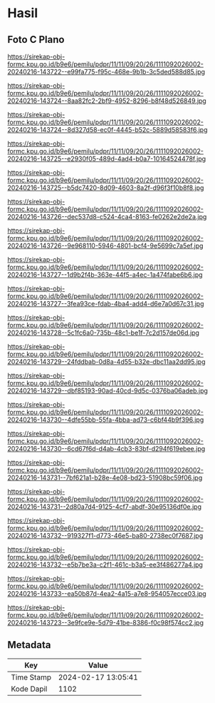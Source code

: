 # Hasil

## Foto C Plano

https://sirekap-obj-formc.kpu.go.id/b9e6/pemilu/pdpr/11/11/09/20/26/1111092026002-20240216-143722--e99fa775-f95c-468e-9b1b-3c5ded588d85.jpg

https://sirekap-obj-formc.kpu.go.id/b9e6/pemilu/pdpr/11/11/09/20/26/1111092026002-20240216-143724--8aa82fc2-2bf9-4952-8296-b8f48d526849.jpg

https://sirekap-obj-formc.kpu.go.id/b9e6/pemilu/pdpr/11/11/09/20/26/1111092026002-20240216-143724--8d327d58-ec0f-4445-b52c-5889d58583f6.jpg

https://sirekap-obj-formc.kpu.go.id/b9e6/pemilu/pdpr/11/11/09/20/26/1111092026002-20240216-143725--e2930f05-489d-4ad4-b0a7-10164524478f.jpg

https://sirekap-obj-formc.kpu.go.id/b9e6/pemilu/pdpr/11/11/09/20/26/1111092026002-20240216-143725--b5dc7420-8d09-4603-8a2f-d96f3f10b8f8.jpg

https://sirekap-obj-formc.kpu.go.id/b9e6/pemilu/pdpr/11/11/09/20/26/1111092026002-20240216-143726--dec537d8-c524-4ca4-8163-fe0262e2de2a.jpg

https://sirekap-obj-formc.kpu.go.id/b9e6/pemilu/pdpr/11/11/09/20/26/1111092026002-20240216-143726--9e968110-5946-4801-bcf4-9e5699c7a5ef.jpg

https://sirekap-obj-formc.kpu.go.id/b9e6/pemilu/pdpr/11/11/09/20/26/1111092026002-20240216-143727--1d9b2f4b-363e-44f5-a4ec-1a474fabe6b6.jpg

https://sirekap-obj-formc.kpu.go.id/b9e6/pemilu/pdpr/11/11/09/20/26/1111092026002-20240216-143727--3fea93ce-fdab-4ba4-add4-d6e7a0d67c31.jpg

https://sirekap-obj-formc.kpu.go.id/b9e6/pemilu/pdpr/11/11/09/20/26/1111092026002-20240216-143728--5c1fc6a0-735b-48c1-be1f-7c2d157de06d.jpg

https://sirekap-obj-formc.kpu.go.id/b9e6/pemilu/pdpr/11/11/09/20/26/1111092026002-20240216-143729--24fddbab-0d8a-4d55-b32e-dbc11aa2dd95.jpg

https://sirekap-obj-formc.kpu.go.id/b9e6/pemilu/pdpr/11/11/09/20/26/1111092026002-20240216-143729--dbf85193-90ad-40cd-9d5c-0376ba06adeb.jpg

https://sirekap-obj-formc.kpu.go.id/b9e6/pemilu/pdpr/11/11/09/20/26/1111092026002-20240216-143730--4dfe55bb-55fa-4bba-ad73-c6bf44b9f396.jpg

https://sirekap-obj-formc.kpu.go.id/b9e6/pemilu/pdpr/11/11/09/20/26/1111092026002-20240216-143730--6cd67f6d-d4ab-4cb3-83bf-d294f619ebee.jpg

https://sirekap-obj-formc.kpu.go.id/b9e6/pemilu/pdpr/11/11/09/20/26/1111092026002-20240216-143731--7bf621a1-b28e-4e08-bd23-51908bc59f06.jpg

https://sirekap-obj-formc.kpu.go.id/b9e6/pemilu/pdpr/11/11/09/20/26/1111092026002-20240216-143731--2d80a7d4-9125-4cf7-abdf-30e95136df0e.jpg

https://sirekap-obj-formc.kpu.go.id/b9e6/pemilu/pdpr/11/11/09/20/26/1111092026002-20240216-143732--919327f1-d773-46e5-ba80-2738ec0f7687.jpg

https://sirekap-obj-formc.kpu.go.id/b9e6/pemilu/pdpr/11/11/09/20/26/1111092026002-20240216-143732--e5b7be3a-c2f1-461c-b3a5-ee3f486277a4.jpg

https://sirekap-obj-formc.kpu.go.id/b9e6/pemilu/pdpr/11/11/09/20/26/1111092026002-20240216-143733--ea50b87d-4ea2-4a15-a7e8-954057ecce03.jpg

https://sirekap-obj-formc.kpu.go.id/b9e6/pemilu/pdpr/11/11/09/20/26/1111092026002-20240216-143723--3e9fce9e-5d79-41be-8386-f0c98f574cc2.jpg


## Metadata

| Key        | Value               |
| ---------- | ------------------- |
| Time Stamp | 2024-02-17 13:05:41 |
| Kode Dapil | 1102                |



